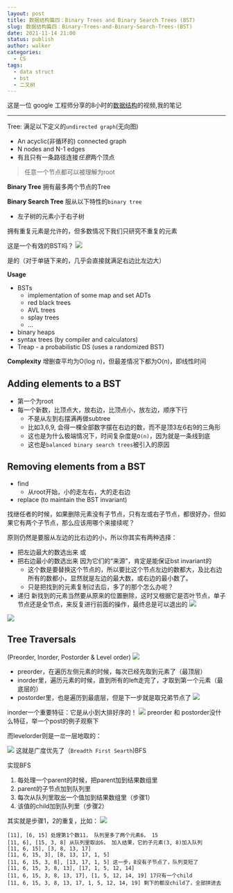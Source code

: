 ```yaml
---
layout: post
title: 数据结构篇四：Binary Trees and Binary Search Trees (BST)
slug: 数据结构篇四：Binary-Trees-and-Binary-Search-Trees-(BST)
date: 2021-11-14 21:00
status: publish
author: walker
categories: 
  - CS
tags:
  - data struct
  - bst
  - 二叉树
---
```


这是一位 google 工程师分享的8小时的[数据结构](https://www.youtube.com/watch?v=RBSGKlAvoiM)的视频,我的笔记

-----

Tree: 满足以下定义的`undirected graph`(无向图)

* An acyclic(非循环的) connected graph
* N nodes and N-1 edges
* 有且只有一条路径连接*任意*两个顶点

> 任意一个节点都可以被理解为root

**Binary Tree**
拥有最多两个节点的Tree

**Binary Search Tree**
服从以下特性的`binary tree`
* 左子树的元素小于右子树

拥有重复元素是允许的，但多数情况下我们只研究不重复的元素

这是一个有效的BST吗？
![](../assets/1859625-eb53cdabc9882549.png)

是的（对于单链下来的，几乎会直接就满足右边比左边大）

**Usage**
* BSTs
    * implementation of some map and set ADTs
    * red black trees
    * AVL trees
    * splay trees
    * ...
* binary heaps
* syntax trees (by compiler and calculators)
* Treap - a probabilistic DS (uses a randomized BST)

**Complexity**
增删查平均为O(log n)，但最差情况下都为O(n)，即线性时间

## Adding elements to a BST

* 第一个为root
* 每一个新数，比顶点大，放右边，比顶点小，放左边，顺序下行
    * 不是从左到右摆满再做subtree
    * 比如3,6,9, 会得一棵全部数字摆在右边的数，而不是顶3左6右9的三角形
    * 这也是为什么极端情况下，时间复杂度是`O(n)`，因为就是一条线到底
    * 这也是`balanced binary search trees`被引入的原因

## Removing elements from a BST
* find
    * 从root开始，小的走左右，大的走右边
* replace (to maintain the BST invariant)

找继任者的时候，如果删除元素没有子节点，只有左或右子节点，都很好办，但如果它有两个子节点，那么应该用哪个来接续呢？

原则仍然是要服从左边的比右边的小，所以你其实有两种选择：
* 把左边最大的数选出来 或
* 把右边最小的数选出来
因为它们的“来源”，肯定是能保证bst invariant的
    * 这个数是要替换这个节点的，所以要比这个节点左边的数都大，及比右边所有的数都小，显然就是左边的最大数，或右边的最小数了。
    * 只是把找到的元素复制过去后，多了的那个怎么办呢？
* 递归
新找到的元素当然要从原来的位置删除，这时又根据它是否叶节点，单子节点还是全节点，来反复进行前面的操作，最终总是可以退出的
![](../assets/1859625-fe4933def0919bb4.png)

![](../assets/1859625-030c4c0da9747aa2.png)


## Tree Traversals

(Preorder, Inorder, Postorder & Level order)
![](../assets/1859625-65233a21bae1e3f0.png)


* preorder，在遍历左侧元素的时候，每次已经先取到元素了（最顶层）
* inorder里，遍历元素的时候，直到所有的left走完了，才取到第一个元素（最底层的）
* postorder里，也是遍历到最底层，但是下一步就是取兄弟节点了
![](../assets/1859625-25f43a6703718c58.png)

inorder一个重要特征：它是从小到大排好序的！
![](../assets/1859625-269f5d45ae7e362f.png)
preorder 和 postorder没什么特征，举一个post的例子观察下

而levelorder则是一`层`一层地取的：

![](../assets/1859625-351d8f633be89c7e.png)
这就是广度优先了（`Breadth First Searth`)BFS

实现BFS
1. 每处理一个parent的时候，把parent加到结果数组里
2. parent的子节点加到队列里
3. 每次从队列里取出一个值加到结果数组里（步骤1）
4. 该值的child加到队列里（步骤2）

其实就是步骤1，2的重复，比如：
![](../assets/1859625-3c0e0102be2241f7.png)

```
[11], [6, 15] 处理第1个数11， 队列里多了两个元素6， 15
[11, 6], [15, 3, 8] 从队列里取出6， 加入结果，它的子元素(3, 8)加入队列
[11, 6, 15], [3, 8, 13, 17]
[11, 6, 15, 3], [8, 13, 17, 1, 5]
[11, 6, 15, 3, 8], [13, 17, 1, 5] 这一步，8没有子节点了，队列变短了
[11, 6, 15, 3, 8, 13], [17, 1, 5, 12, 14]
[11, 6, 15, 3, 8, 13, 17], [1, 5, 12, 14, 19] 17只有一个child
[11, 6, 15, 3, 8, 13, 17, 1, 5, 12, 14, 19] 剩下的都没child了，全部拼进去
```
